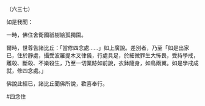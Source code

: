（六三七）

如是我聞：

一時，佛住舍衛國祇樹給孤獨園。

爾時，世尊告諸比丘：「當修四念處……」如上廣說。差別者，乃至「如是出家已，住於靜處，攝受波羅提木叉律儀，行處具足，於細微罪生大怖畏，受持學戒，離殺、斷殺、不樂殺生，乃至一切業跡如前說，衣鉢隨身，如鳥兩翼。如是學戒成就，修四念處。」

佛說此經已，諸比丘聞佛所說，歡喜奉行。



#四念住
